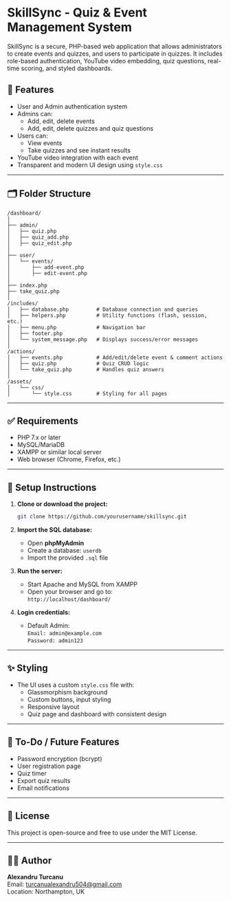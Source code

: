 # SkillSync - Quiz & Event Management System

SkillSync is a secure, PHP-based web application that allows administrators to create events and quizzes, and users to participate in quizzes. It includes role-based authentication, YouTube video embedding, quiz questions, real-time scoring, and styled dashboards.

## 🔧 Features

- User and Admin authentication system
- Admins can:
  - Add, edit, delete events
  - Add, edit, delete quizzes and quiz questions
- Users can:
  - View events
  - Take quizzes and see instant results
- YouTube video integration with each event
- Transparent and modern UI design using `style.css`

---

## 🗂️ Folder Structure

```
/dashboard/
│
├── admin/
│   ├── quiz.php
│   ├── quiz_add.php
│   ├── quiz_edit.php
│
├── user/
│   └── events/
│       ├── add-event.php
│       ├── edit-event.php
│
├── index.php
├── take_quiz.php
│
/includes/
│   ├── database.php         # Database connection and queries
│   ├── helpers.php          # Utility functions (flash, session, etc.)
│   ├── menu.php             # Navigation bar
│   ├── footer.php
│   └── system_message.php   # Displays success/error messages
│
/actions/
│   ├── events.php           # Add/edit/delete event & comment actions
│   ├── quiz.php             # Quiz CRUD logic
│   └── take_quiz.php        # Handles quiz answers
│
/assets/
│   └── css/
│       └── style.css        # Styling for all pages
```

---

## ✅ Requirements

- PHP 7.x or later
- MySQL/MariaDB
- XAMPP or similar local server
- Web browser (Chrome, Firefox, etc.)

---

## 🚀 Setup Instructions

1. **Clone or download the project:**

   ```bash
   git clone https://github.com/yourusername/skillsync.git
   ```

2. **Import the SQL database:**

   - Open **phpMyAdmin**
   - Create a database: `userdb`
   - Import the provided `.sql` file

3. **Run the server:**

   - Start Apache and MySQL from XAMPP
   - Open your browser and go to:  
     `http://localhost/dashboard/`

4. **Login credentials:**

   - Default Admin:  
     `Email: admin@example.com`  
     `Password: admin123`

---

## ✨ Styling

- The UI uses a custom `style.css` file with:
  - Glassmorphism background
  - Custom buttons, input styling
  - Responsive layout
  - Quiz page and dashboard with consistent design

---

## 📌 To-Do / Future Features

- Password encryption (bcrypt)
- User registration page
- Quiz timer
- Export quiz results
- Email notifications

---

## 📄 License

This project is open-source and free to use under the MIT License.

---

## 👨‍💻 Author

**Alexandru Turcanu**  
Email: turcanualexandru504@gmail.com  
Location: Northampton, UK  
